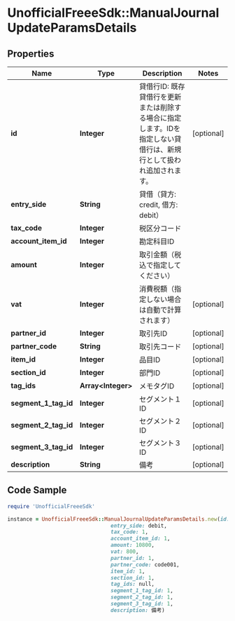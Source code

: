 # UnofficialFreeeSdk::ManualJournalUpdateParamsDetails

## Properties

Name | Type | Description | Notes
------------ | ------------- | ------------- | -------------
**id** | **Integer** | 貸借行ID: 既存貸借行を更新または削除する場合に指定します。IDを指定しない貸借行は、新規行として扱われ追加されます。 | [optional] 
**entry_side** | **String** | 貸借（貸方: credit, 借方: debit） | 
**tax_code** | **Integer** | 税区分コード | 
**account_item_id** | **Integer** | 勘定科目ID | 
**amount** | **Integer** | 取引金額（税込で指定してください） | 
**vat** | **Integer** | 消費税額（指定しない場合は自動で計算されます） | [optional] 
**partner_id** | **Integer** | 取引先ID | [optional] 
**partner_code** | **String** | 取引先コード | [optional] 
**item_id** | **Integer** | 品目ID | [optional] 
**section_id** | **Integer** | 部門ID | [optional] 
**tag_ids** | **Array&lt;Integer&gt;** | メモタグID | [optional] 
**segment_1_tag_id** | **Integer** | セグメント１ID | [optional] 
**segment_2_tag_id** | **Integer** | セグメント２ID | [optional] 
**segment_3_tag_id** | **Integer** | セグメント３ID | [optional] 
**description** | **String** | 備考 | [optional] 

## Code Sample

```ruby
require 'UnofficialFreeeSdk'

instance = UnofficialFreeeSdk::ManualJournalUpdateParamsDetails.new(id: 1,
                                 entry_side: debit,
                                 tax_code: 1,
                                 account_item_id: 1,
                                 amount: 10800,
                                 vat: 800,
                                 partner_id: 1,
                                 partner_code: code001,
                                 item_id: 1,
                                 section_id: 1,
                                 tag_ids: null,
                                 segment_1_tag_id: 1,
                                 segment_2_tag_id: 1,
                                 segment_3_tag_id: 1,
                                 description: 備考)
```


